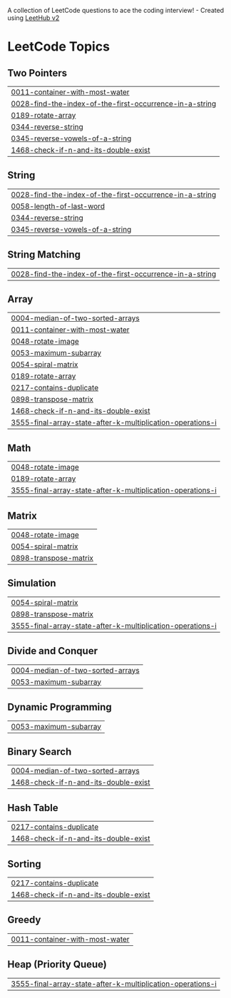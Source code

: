 A collection of LeetCode questions to ace the coding interview! - Created using [LeetHub v2](https://github.com/arunbhardwaj/LeetHub-2.0)
<!---LeetCode Topics Start-->
# LeetCode Topics
## Two Pointers
|  |
| ------- |
| [0011-container-with-most-water](https://github.com/Raja-Muhammad-Bilal-Arshad/Leetcodes_Daily/tree/master/0011-container-with-most-water) |
| [0028-find-the-index-of-the-first-occurrence-in-a-string](https://github.com/Raja-Muhammad-Bilal-Arshad/Leetcodes_Daily/tree/master/0028-find-the-index-of-the-first-occurrence-in-a-string) |
| [0189-rotate-array](https://github.com/Raja-Muhammad-Bilal-Arshad/Leetcodes_Daily/tree/master/0189-rotate-array) |
| [0344-reverse-string](https://github.com/Raja-Muhammad-Bilal-Arshad/Leetcodes_Daily/tree/master/0344-reverse-string) |
| [0345-reverse-vowels-of-a-string](https://github.com/Raja-Muhammad-Bilal-Arshad/Leetcodes_Daily/tree/master/0345-reverse-vowels-of-a-string) |
| [1468-check-if-n-and-its-double-exist](https://github.com/Raja-Muhammad-Bilal-Arshad/Leetcodes_Daily/tree/master/1468-check-if-n-and-its-double-exist) |
## String
|  |
| ------- |
| [0028-find-the-index-of-the-first-occurrence-in-a-string](https://github.com/Raja-Muhammad-Bilal-Arshad/Leetcodes_Daily/tree/master/0028-find-the-index-of-the-first-occurrence-in-a-string) |
| [0058-length-of-last-word](https://github.com/Raja-Muhammad-Bilal-Arshad/Leetcodes_Daily/tree/master/0058-length-of-last-word) |
| [0344-reverse-string](https://github.com/Raja-Muhammad-Bilal-Arshad/Leetcodes_Daily/tree/master/0344-reverse-string) |
| [0345-reverse-vowels-of-a-string](https://github.com/Raja-Muhammad-Bilal-Arshad/Leetcodes_Daily/tree/master/0345-reverse-vowels-of-a-string) |
## String Matching
|  |
| ------- |
| [0028-find-the-index-of-the-first-occurrence-in-a-string](https://github.com/Raja-Muhammad-Bilal-Arshad/Leetcodes_Daily/tree/master/0028-find-the-index-of-the-first-occurrence-in-a-string) |
## Array
|  |
| ------- |
| [0004-median-of-two-sorted-arrays](https://github.com/Raja-Muhammad-Bilal-Arshad/Leetcodes_Daily/tree/master/0004-median-of-two-sorted-arrays) |
| [0011-container-with-most-water](https://github.com/Raja-Muhammad-Bilal-Arshad/Leetcodes_Daily/tree/master/0011-container-with-most-water) |
| [0048-rotate-image](https://github.com/Raja-Muhammad-Bilal-Arshad/Leetcodes_Daily/tree/master/0048-rotate-image) |
| [0053-maximum-subarray](https://github.com/Raja-Muhammad-Bilal-Arshad/Leetcodes_Daily/tree/master/0053-maximum-subarray) |
| [0054-spiral-matrix](https://github.com/Raja-Muhammad-Bilal-Arshad/Leetcodes_Daily/tree/master/0054-spiral-matrix) |
| [0189-rotate-array](https://github.com/Raja-Muhammad-Bilal-Arshad/Leetcodes_Daily/tree/master/0189-rotate-array) |
| [0217-contains-duplicate](https://github.com/Raja-Muhammad-Bilal-Arshad/Leetcodes_Daily/tree/master/0217-contains-duplicate) |
| [0898-transpose-matrix](https://github.com/Raja-Muhammad-Bilal-Arshad/Leetcodes_Daily/tree/master/0898-transpose-matrix) |
| [1468-check-if-n-and-its-double-exist](https://github.com/Raja-Muhammad-Bilal-Arshad/Leetcodes_Daily/tree/master/1468-check-if-n-and-its-double-exist) |
| [3555-final-array-state-after-k-multiplication-operations-i](https://github.com/Raja-Muhammad-Bilal-Arshad/Leetcodes_Daily/tree/master/3555-final-array-state-after-k-multiplication-operations-i) |
## Math
|  |
| ------- |
| [0048-rotate-image](https://github.com/Raja-Muhammad-Bilal-Arshad/Leetcodes_Daily/tree/master/0048-rotate-image) |
| [0189-rotate-array](https://github.com/Raja-Muhammad-Bilal-Arshad/Leetcodes_Daily/tree/master/0189-rotate-array) |
| [3555-final-array-state-after-k-multiplication-operations-i](https://github.com/Raja-Muhammad-Bilal-Arshad/Leetcodes_Daily/tree/master/3555-final-array-state-after-k-multiplication-operations-i) |
## Matrix
|  |
| ------- |
| [0048-rotate-image](https://github.com/Raja-Muhammad-Bilal-Arshad/Leetcodes_Daily/tree/master/0048-rotate-image) |
| [0054-spiral-matrix](https://github.com/Raja-Muhammad-Bilal-Arshad/Leetcodes_Daily/tree/master/0054-spiral-matrix) |
| [0898-transpose-matrix](https://github.com/Raja-Muhammad-Bilal-Arshad/Leetcodes_Daily/tree/master/0898-transpose-matrix) |
## Simulation
|  |
| ------- |
| [0054-spiral-matrix](https://github.com/Raja-Muhammad-Bilal-Arshad/Leetcodes_Daily/tree/master/0054-spiral-matrix) |
| [0898-transpose-matrix](https://github.com/Raja-Muhammad-Bilal-Arshad/Leetcodes_Daily/tree/master/0898-transpose-matrix) |
| [3555-final-array-state-after-k-multiplication-operations-i](https://github.com/Raja-Muhammad-Bilal-Arshad/Leetcodes_Daily/tree/master/3555-final-array-state-after-k-multiplication-operations-i) |
## Divide and Conquer
|  |
| ------- |
| [0004-median-of-two-sorted-arrays](https://github.com/Raja-Muhammad-Bilal-Arshad/Leetcodes_Daily/tree/master/0004-median-of-two-sorted-arrays) |
| [0053-maximum-subarray](https://github.com/Raja-Muhammad-Bilal-Arshad/Leetcodes_Daily/tree/master/0053-maximum-subarray) |
## Dynamic Programming
|  |
| ------- |
| [0053-maximum-subarray](https://github.com/Raja-Muhammad-Bilal-Arshad/Leetcodes_Daily/tree/master/0053-maximum-subarray) |
## Binary Search
|  |
| ------- |
| [0004-median-of-two-sorted-arrays](https://github.com/Raja-Muhammad-Bilal-Arshad/Leetcodes_Daily/tree/master/0004-median-of-two-sorted-arrays) |
| [1468-check-if-n-and-its-double-exist](https://github.com/Raja-Muhammad-Bilal-Arshad/Leetcodes_Daily/tree/master/1468-check-if-n-and-its-double-exist) |
## Hash Table
|  |
| ------- |
| [0217-contains-duplicate](https://github.com/Raja-Muhammad-Bilal-Arshad/Leetcodes_Daily/tree/master/0217-contains-duplicate) |
| [1468-check-if-n-and-its-double-exist](https://github.com/Raja-Muhammad-Bilal-Arshad/Leetcodes_Daily/tree/master/1468-check-if-n-and-its-double-exist) |
## Sorting
|  |
| ------- |
| [0217-contains-duplicate](https://github.com/Raja-Muhammad-Bilal-Arshad/Leetcodes_Daily/tree/master/0217-contains-duplicate) |
| [1468-check-if-n-and-its-double-exist](https://github.com/Raja-Muhammad-Bilal-Arshad/Leetcodes_Daily/tree/master/1468-check-if-n-and-its-double-exist) |
## Greedy
|  |
| ------- |
| [0011-container-with-most-water](https://github.com/Raja-Muhammad-Bilal-Arshad/Leetcodes_Daily/tree/master/0011-container-with-most-water) |
## Heap (Priority Queue)
|  |
| ------- |
| [3555-final-array-state-after-k-multiplication-operations-i](https://github.com/Raja-Muhammad-Bilal-Arshad/Leetcodes_Daily/tree/master/3555-final-array-state-after-k-multiplication-operations-i) |
<!---LeetCode Topics End-->